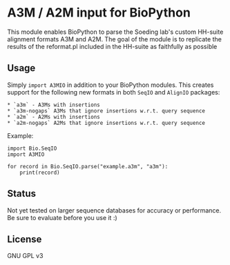 # A3M / A2M input for BioPython

This module enables BioPython to parse the Soeding lab's custom HH-suite alignment formats A3M and A2M. The goal of the module is to replicate the results of the reformat.pl included in the HH-suite as faithfully as possible

## Usage

Simply `import A3MIO` in addition to your BioPython modules. This creates support for the following new formats in both `SeqIO` and `AlignIO` packages:

	* `a3m` - A3Ms with insertions
	* `a3m-nogaps` A3Ms that ignore insertions w.r.t. query sequence
	* `a2m` - A2Ms with insertions
	* `a2m-nogaps` A2Ms that ignore insertions w.r.t. query sequence


Example:

	import Bio.SeqIO
	import A3MIO

	for record in Bio.SeqIO.parse("example.a3m", "a3m"):
		print(record)

## Status
Not yet tested on larger sequence databases for accuracy or performance. Be sure to evaluate before you use it :)

## License
GNU GPL v3



